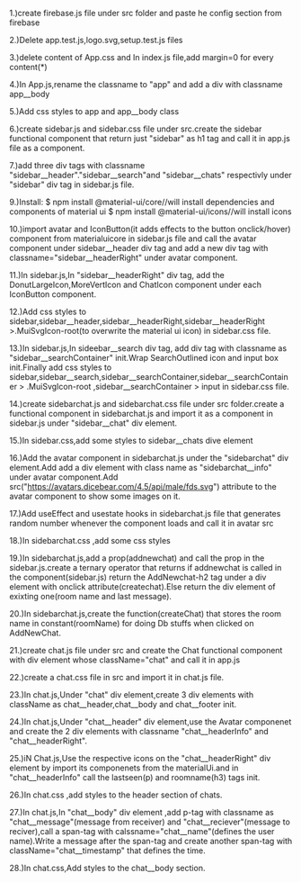 1.)create firebase.js file under src folder and paste he config section from firebase

2.)Delete app.test.js,logo.svg,setup.test.js files

3.)delete content of App.css and In index.js file,add margin=0 for every content(*)

4.)In App.js,rename the classname to "app" and add a  div with classname app__body 

5.)Add css styles to app and app__body class

6.)create sidebar.js and sidebar.css file under src.create the sidebar functional component that return just "sidebar" as h1 tag and call it in app.js file as a component.

7.)add three div tags with classname "sidebar__header"."sidebar__search"and "sidebar__chats" respectivly under "sidebar" div tag in sidebar.js file.

9.)Install:
            $ npm install @material-ui/core//will install dependencies and components of material ui
            $ npm install @material-ui/icons//will install icons 

10.)import  avatar and IconButton(it adds effects to the button onclick/hover) component from materialuicore in  sidebar.js file and call the avatar component under sidebar__header div tag and add a new div tag with classname="sidebar__headerRight" under avatar component.

11.)In sidebar.js,In "sidebar__headerRight" div tag, add the  DonutLargeIcon,MoreVertIcon and ChatIcon component under each IconButton component.

12.)Add css styles to sidebar,sidebar__header,sidebar__headerRight,sidebar__headerRight >.MuiSvgIcon-root(to overwrite the material ui icon) in sidebar.css file.

13.)In sidebar.js,In sideebar__search div tag, add div tag with classname as "sidebar__searchContainer"  init.Wrap SearchOutlined icon and input box init.Finally add css styles to sidebar,sidebar__search,sidebar__searchContainer,sidebar__searchContainer > .MuiSvgIcon-root ,sidebar__searchContainer > input in sidebar.css file.

14.)create sidebarchat.js and sidebarchat.css file under src folder.create a functional component in sidebarchat.js and import it as a component in sidebar.js under "sidebar__chat" div element.

15.)In sidebar.css,add some styles to sidebar__chats dive element

16.)Add the avatar component in sidebarchat.js under the "sidebarchat" div element.Add add a div element  with class name as "sidebarchat__info" under avatar component.Add src("https://avatars.dicebear.com/4.5/api/male/fds.svg") attribute to the avatar component to show some images on it.

17.)Add useEffect and usestate hooks in sidebarchat.js file that generates  random number whenever the component loads and call it in avatar src

18.)In sidebarchat.css ,add some css styles

19.)In sidebarchat.js,add a prop(addnewchat) and call the prop in the sidebar.js.create a ternary operator that returns if addnewchat is called in the component(sidebar.js) return the AddNewchat-h2 tag under a div element with onclick attribute(createchat).Else return the div element of exixting one(room name and last message).

20.)In sidebarchat.js,create the function(createChat)  that stores the room name in constant(roomName) for doing Db stuffs when clicked on AddNewChat.

21.)create chat.js file under src and create the Chat functional  component with div element whose className="chat" and call it in app.js

22.)create a chat.css file in src and import it in chat.js file.

23.)In chat.js,Under "chat" div element,create 3 div elements with className as chat__header,chat__body and chat__footer init.

24.)In chat.js,Under "chat__header" div element,use the Avatar componenet and create the 2 div elements with classname "chat__headerInfo" and "chat__headerRight".

25.)iN Chat.js,Use the respective icons on the "chat__headerRight" div element by import its componenets from the materialUi.and in "chat__headerInfo" call the lastseen(p) and roomname(h3) tags init.

26.)In chat.css ,add styles to the header section of chats.

27.)In chat.js,In "chat__body" div element ,add p-tag  with classname as "chat__message"(message from receiver) and "chat__reciever"(message to reciver),call a span-tag with calssname="chat__name"(defines the user name).Write a message after the span-tag and create another span-tag with className="chat__timestamp" that defines the time.

28.)In chat.css,Add styles to the chat__body section.